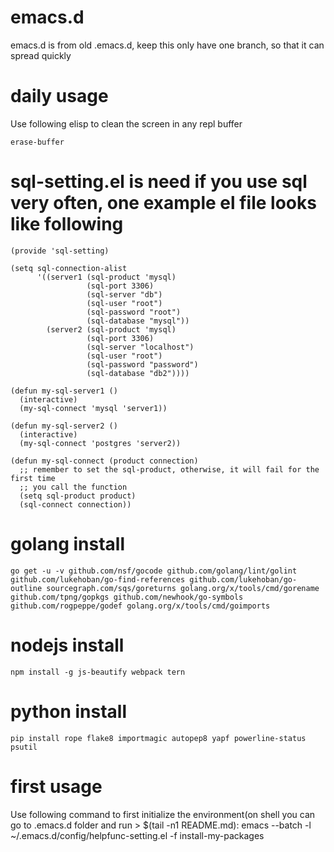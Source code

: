 # emacs.d
emacs.d is from old .emacs.d, keep this only have one branch, so that it can spread quickly

# daily usage
Use following elisp to clean the screen in any repl buffer
```
erase-buffer
```

# sql-setting.el is need if you use sql very often, one example el file looks like following
```
(provide 'sql-setting)

(setq sql-connection-alist
      '((server1 (sql-product 'mysql)
                 (sql-port 3306)
                 (sql-server "db")
                 (sql-user "root")
                 (sql-password "root")
                 (sql-database "mysql"))
        (server2 (sql-product 'mysql)
                 (sql-port 3306)
                 (sql-server "localhost")
                 (sql-user "root")
                 (sql-password "password")
                 (sql-database "db2"))))

(defun my-sql-server1 ()
  (interactive)
  (my-sql-connect 'mysql 'server1))

(defun my-sql-server2 ()
  (interactive)
  (my-sql-connect 'postgres 'server2))

(defun my-sql-connect (product connection)
  ;; remember to set the sql-product, otherwise, it will fail for the first time
  ;; you call the function
  (setq sql-product product)
  (sql-connect connection))
```
# golang install
```
go get -u -v github.com/nsf/gocode github.com/golang/lint/golint github.com/lukehoban/go-find-references github.com/lukehoban/go-outline sourcegraph.com/sqs/goreturns golang.org/x/tools/cmd/gorename github.com/tpng/gopkgs github.com/newhook/go-symbols github.com/rogpeppe/godef golang.org/x/tools/cmd/goimports
```

# nodejs install
```
npm install -g js-beautify webpack tern
```

# python install
```
pip install rope flake8 importmagic autopep8 yapf powerline-status psutil
```
# first usage
Use following command to first initialize the environment(on shell you can go to .emacs.d folder and run > $(tail -n1 README.md):
emacs --batch -l ~/.emacs.d/config/helpfunc-setting.el -f install-my-packages
